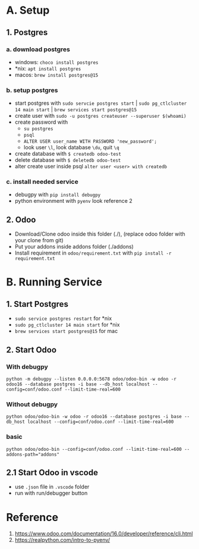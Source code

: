 # A. Setup
## 1. Postgres
### a. download postgres
- windows: `choco install postgres`
- *nix: `apt install postgres`
- macos: `brew install postgres@15`

### b. setup postgres
- start postgres with `sudo servcie postgres start` | `sudo pg_ctlcluster 14 main start` | `brew services start postgres@15`
- create user with `sudo -u postgres createuser --superuser $(whoami)`
- create password with
    - `su postgres`
    - `psql`
    - `ALTER USER user_name WITH PASSWORD 'new_password';`
    - look user `\l`, look database `\du`, quit `\q` 
- create database with `$ createdb odoo-test`
- delete database with `$ deletedb odoo-test`
- alter create user inside psql `alter user <user> with createdb`

### c. install needed service
- debugpy with `pip install debugpy`
- python environment with `pyenv` look reference 2


## 2. Odoo
- Download/Clone odoo inside this folder (./), (replace odoo folder with your clone from git)
- Put your addons inside addons folder (./addons)
- Install requirement in `odoo/requirement.txt` with `pip install -r requirement.txt`

# B. Running Service
## 1. Start Postgres
- `sudo service postgres restart` for *nix
- `sudo pg_ctlcluster 14 main start` for *nix
- `brew services start postgres@15` for mac

## 2. Start Odoo
### With debugpy
`python -m debugpy --listen 0.0.0.0:5678 odoo/odoo-bin -w odoo -r odoo16 --database postgres -i base --db_host localhost --config=conf/odoo.conf --limit-time-real=600`

### Without debugpy
`python odoo/odoo-bin -w odoo -r odoo16 --database postgres -i base --db_host localhost --config=conf/odoo.conf --limit-time-real=600`

### basic
`python odoo/odoo-bin --config=conf/odoo.conf --limit-time-real=600 --addons-path="addons"`

## 2.1 Start Odoo in vscode
- use `.json` file in `.vscode` folder
- run with run/debugger button

# Reference
1. https://www.odoo.com/documentation/16.0/developer/reference/cli.html
2. https://realpython.com/intro-to-pyenv/
